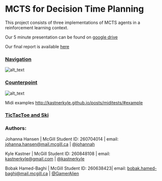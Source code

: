 # MCTS for Decision Time Planning

This project consists of three implementations of MCTS agents in a reinforcement learning context. 

Our 5 minute presentation can be found on [google drive](https://docs.google.com/presentation/d/1Hr9rWROJK0cbpJSw84OBIwv4QQP5CkCYjcoN2OVs6NQ/edit?usp=sharing)

Our final report is available [here](https://github.com/rllabmcgill/final-project-mcts_for_decision_time_planning/blob/master/final_report.pdf)

### [Navigation](https://github.com/rllabmcgill/final-project-mcts_for_decision_time_planning/blob/master/trajectories/README.md)

![alt_text](https://github.com/rllabmcgill/final-project-mcts_for_decision_time_planning/blob/master/trajectories/imgs/multi_episode.gif)

### [Counterpoint](https://github.com/rllabmcgill/final-project-mcts_for_decision_time_planning/blob/master/counterpoint/README.md)

![alt_text](https://github.com/rllabmcgill/final-project-mcts_for_decision_time_planning/blob/master/counterpoint/trace_0.png)

Midi examples http://kastnerkyle.github.io/posts/miditests/#example

### [TicTacToe and Ski ](https://github.com/rllabmcgill/final-project-mcts_for_decision_time_planning/blob/master/ski_game_and_tictactoe/README.md)

### Authors:

Johanna Hansen | McGill Student ID: 260704014 | email: johanna.hansen@mail.mcgill.ca | [@johannah](http://github.com/johannah)

Kyle Kastner | McGill Student ID: 260848108 | email: kastnerkyle@gmail.com | [@kastnerkyle](http://github.com/kastnerkyle)

Bobak Hamed-Baghi | McGill Student ID: 260638423| email: bobak.hamed-baghi@mail.mcgill.ca |  [@GamerAlien](http://github.com/GamerAlien)
